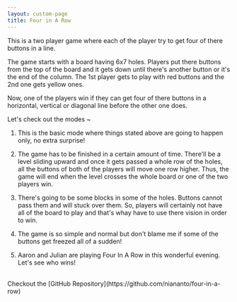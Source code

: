 ```yaml
---
layout: custom-page
title: Four in A Row
---
```


This is a two player game where each of the player try to get four of there buttons in a line.  

The game starts with a board having 6x7 holes. Players put there buttons from the top of the board and it gets down until there's another button or it's the end of the column. The 1st player gets to play with red buttons and the 2nd one gets yellow ones.  

Now, one of the players win if they can get four of there buttons in a horizontal, vertical or diagonal line before the other one does.  

Let's check out the modes ~  

1. This is the basic mode where things stated above are going to happen only, no extra surprise!

2. The game has to be finished in a certain amount of time. There'll be a level sliding upward and once it gets passed a whole row of the holes, all the buttons of both of the players will move one row higher. Thus, the game will end when the level crosses the whole board or one of the two players win.

3. There's going to be some blocks in some of the holes. Buttons cannot pass them and will stuck over them. So, players will certainly not have all of the board to play and that's whay have to use there vision in order to win.

4. The game is so simple and normal but don't blame me if some of the buttons get freezed all of a sudden!

5. Aaron and Julian are playing Four In A Row in this wonderful evening. Let's see who wins!

<br>  
Checkout the [GitHub Repository](https://github.com/niananto/four-in-a-row)
